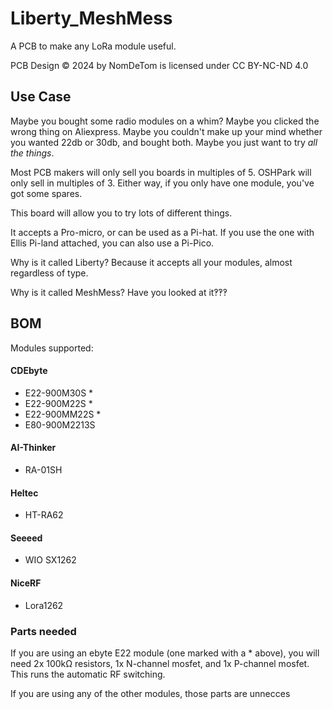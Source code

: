 # Liberty_MeshMess
A PCB to make any LoRa module useful.

PCB Design © 2024 by NomDeTom is licensed under CC BY-NC-ND 4.0

## Use Case
Maybe you bought some radio modules on a whim? Maybe you clicked the wrong thing on Aliexpress. Maybe you couldn't make up your mind whether you wanted 22db or 30db, and bought both. Maybe you just want to try *all the things*.

Most PCB makers will only sell you boards in multiples of 5. OSHPark will only sell in multiples of 3. Either way, if you only have one module, you've got some spares.

This board will allow you to try lots of different things.

It accepts a Pro-micro, or can be used as a Pi-hat. If you use the one with Ellis Pi-land attached, you can also use a Pi-Pico.

Why is it called Liberty? Because it accepts all your modules, almost regardless of type.

Why is it called MeshMess? Have you looked at it‽‽‽

## BOM
Modules supported:
#### CDEbyte
- E22-900M30S *
- E22-900M22S *
- E22-900MM22S *
- E80-900M2213S
#### AI-Thinker
- RA-01SH
#### Heltec
- HT-RA62
#### Seeeed
- WIO SX1262
#### NiceRF 
- Lora1262

### Parts needed
If you are using an ebyte E22 module (one marked with a * above), you will need 2x 100kΩ resistors, 1x N-channel mosfet, and 1x P-channel mosfet. This runs the automatic RF switching.

If you are using any of the other modules, those parts are unnecces
<!--stackedit_data:
eyJoaXN0b3J5IjpbLTEyMTc1NzgyNzhdfQ==
-->